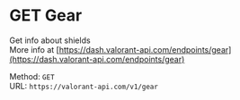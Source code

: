 <!--

This file is automatically generated!
Do not edit it directly!
See https://github.com/techchrism/valorant-api-docs/blob/trunk/contributing.md for more information.

-->

# GET Gear

Get info about shields  
More info at [https://dash.valorant-api.com/endpoints/gear](https://dash.valorant-api.com/endpoints/gear)  


Method: `GET`  
URL: `https://valorant-api.com/v1/gear`  
